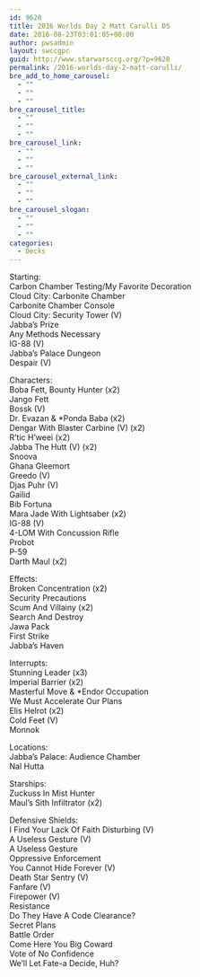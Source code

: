 ```yaml
---
id: 9620
title: 2016 Worlds Day 2 Matt Carulli DS
date: 2016-08-23T03:01:05+00:00
author: pwsadmin
layout: swccgpc
guid: http://www.starwarsccg.org/?p=9620
permalink: /2016-worlds-day-2-matt-carulli/
bre_add_to_home_carousel:
  - ""
  - ""
  - ""
bre_carousel_title:
  - ""
  - ""
  - ""
bre_carousel_link:
  - ""
  - ""
  - ""
bre_carousel_external_link:
  - ""
  - ""
  - ""
bre_carousel_slogan:
  - ""
  - ""
  - ""
categories:
  - Decks
---
```

Starting:  
Carbon Chamber Testing/My Favorite Decoration  
Cloud City: Carbonite Chamber  
Carbonite Chamber Console  
Cloud City: Security Tower (V)  
Jabba&#8217;s Prize  
Any Methods Necessary  
IG-88 (V)  
Jabba&#8217;s Palace Dungeon  
Despair (V)

Characters:  
Boba Fett, Bounty Hunter (x2)  
Jango Fett  
Bossk (V)  
Dr. Evazan & *Ponda Baba (x2)  
Dengar With Blaster Carbine (V) (x2)  
R&#8217;tic H&#8217;weei (x2)  
Jabba The Hutt (V) (x2)  
Snoova  
Ghana Gleemort  
Greedo (V)  
Djas Puhr (V)  
Gailid  
Bib Fortuna  
Mara Jade With Lightsaber (x2)  
IG-88 (V)  
4-LOM With Concussion Rifle  
Probot  
P-59  
Darth Maul (x2)

Effects:  
Broken Concentration (x2)  
Security Precautions  
Scum And Villainy (x2)  
Search And Destroy  
Jawa Pack  
First Strike  
Jabba&#8217;s Haven

Interrupts:  
Stunning Leader (x3)  
Imperial Barrier (x2)  
Masterful Move & *Endor Occupation  
We Must Accelerate Our Plans  
Elis Helrot (x2)  
Cold Feet (V)  
Monnok

Locations:  
Jabba&#8217;s Palace: Audience Chamber  
Nal Hutta

Starships:  
Zuckuss In Mist Hunter  
Maul&#8217;s Sith Infiltrator (x2)

Defensive Shields:  
I Find Your Lack Of Faith Disturbing (V)  
A Useless Gesture (V)  
A Useless Gesture  
Oppressive Enforcement  
You Cannot Hide Forever (V)  
Death Star Sentry (V)  
Fanfare (V)  
Firepower (V)  
Resistance  
Do They Have A Code Clearance?  
Secret Plans  
Battle Order  
Come Here You Big Coward  
Vote of No Confidence  
We&#8217;ll Let Fate-a Decide, Huh?